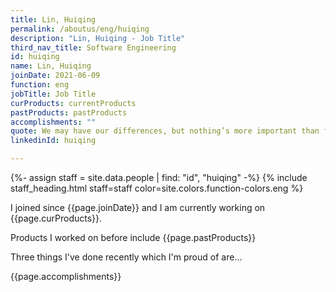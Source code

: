 ```yaml
---
title: Lin, Huiqing
permalink: /aboutus/eng/huiqing
description: "Lin, Huiqing - Job Title"
third_nav_title: Software Engineering
id: huiqing
name: Lin, Huiqing
joinDate: 2021-06-09
function: eng
jobTitle: Job Title
curProducts: currentProducts
pastProducts: pastProducts
accomplishments: ""
quote: We may have our differences, but nothing’s more important than family.
linkedinId: huiqing

---
```


{%- assign staff = site.data.people | find: "id", "huiqing" -%}
{% include staff_heading.html staff=staff color=site.colors.function-colors.eng %}

<p>I joined since {{page.joinDate}} and I am currently working on {{page.curProducts}}.</p>

<p>Products I worked on before include {{page.pastProducts}}</p>

<p>Three things I've done recently which I'm proud of are...</p>
{{page.accomplishments}}
